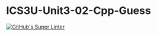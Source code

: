 # ICS3U-Unit3-02-Cpp-Guess

[![GitHub's Super Linter](https://github.com/haokai-li/ICS3U-Unit3-02-Cpp-Guess/workflows/GitHub's%20Super%20Linter/badge.svg)](https://github.com/haokai-li/ICS3U-Unit3-02-Cpp-Guess/actions)
